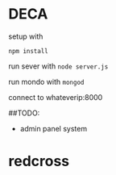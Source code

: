 # DECA

setup with
```
npm install
```

run sever with `node server.js`

run mondo with `mongod`

connect to whateverip:8000

##TODO:

- admin panel system
# redcross
